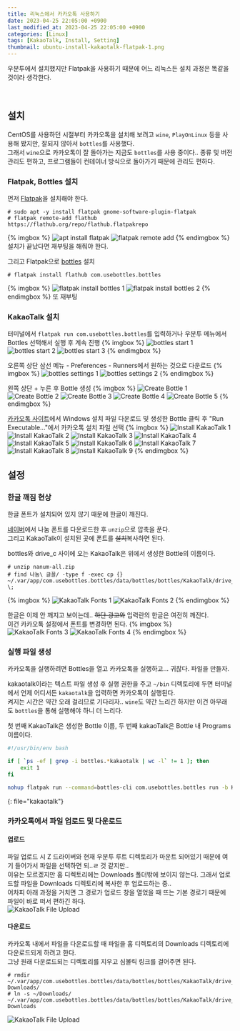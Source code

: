 ```yaml
---
title: 리눅스에서 카카오톡 사용하기
date: 2023-04-25 22:05:00 +0900
last_modified_at: 2023-04-25 22:05:00 +0900
categories: [Linux]
tags: [KakaoTalk, Install, Setting]
thumbnail: ubuntu-install-kakaotalk-flatpak-1.png
---
```


우분투에서 설치했지만 Flatpak을 사용하기 때문에 어느 리눅스든 설치 과정은 똑같을 것이라 생각한다.

<br/>

## 설치
CentOS를 사용하던 시절부터 카카오톡을 설치해 보려고 `wine`, `PlayOnLinux` 등을 사용해 봤지만, 잘되지 않아서 `bottles`를 사용했다.  
그래서 `wine`으로 카카오톡이 잘 돌아가는 지금도 `bottles`를 사용 중이다.. 종류 및 버전 관리도 편하고, 프로그램들이 컨테이너 방식으로 돌아가기 때문에 관리도 편하다.

### Flatpak, Bottles 설치
먼저 [Flatpak](https://flatpak.org/setup/Ubuntu)을 설치해야 한다.
```terminal
# sudo apt -y install flatpak gnome-software-plugin-flatpak
# flatpak remote-add flathub https://flathub.org/repo/flathub.flatpakrepo
```
{% imgbox %}
![apt install flatpak](ubuntu-install-kakaotalk-flatpak-1.png)
![flatpak remote add](ubuntu-install-kakaotalk-flatpak-2.png)
{% endimgbox %}
설치가 끝났다면 재부팅을 해줘야 한다.

그리고 Flatpak으로 [bottles](https://flathub.org/apps/com.usebottles.bottles) 설치
```terminal
# flatpak install flathub com.usebottles.bottles
```
{% imgbox %}
![flatpak install bottles 1](ubuntu-install-kakaotalk-bottles-1.png)
![flatpak install bottles 2](ubuntu-install-kakaotalk-bottles-2.png)
{% endimgbox %}
또 재부팅

### KakaoTalk 설치
터미널에서 `flatpak run com.usebottles.bottles`를 입력하거나 우분투 메뉴에서 Bottles 선택해서 실행 후 계속 진행
{% imgbox %}
![bottles start 1](ubuntu-install-kakaotalk-bottles-3.png)
![bottles start 2](ubuntu-install-kakaotalk-bottles-4.png)
![bottles start 3](ubuntu-install-kakaotalk-bottles-5.png)
{% endimgbox %}

오른쪽 상단 삼선 메뉴 - Preferences - Runners에서 원하는 것으로 다운로드
{% imgbox %}
![bottles settings 1](ubuntu-install-kakaotalk-bottles-6.png)
![bottles settings 2](ubuntu-install-kakaotalk-bottles-7.png)
{% endimgbox %}

왼쪽 상단 + 누른 후 Bottle 생성
{% imgbox %}
![Create Bottle 1](ubuntu-install-kakaotalk-bottles-8.png)
![Create Bottle 2](ubuntu-install-kakaotalk-bottles-9.png)
![Create Bottle 3](ubuntu-install-kakaotalk-bottles-10.png)
![Create Bottle 4](ubuntu-install-kakaotalk-bottles-11.png)
![Create Bottle 5](ubuntu-install-kakaotalk-bottles-12.png)
{% endimgbox %}

[카카오톡 사이트](https://www.kakaocorp.com/page/service/service/KakaoTalk)에서 Windows 설치 파일 다운로드 및 생성한 Bottle 클릭 후 "Run Executable..."에서 카카오톡 설치 파일 선택
{% imgbox %}
![Install KakaoTalk 1](ubuntu-install-kakaotalk-1.png)
![Install KakaoTalk 2](ubuntu-install-kakaotalk-2.png)
![Install KakaoTalk 3](ubuntu-install-kakaotalk-3.png)
![Install KakaoTalk 4](ubuntu-install-kakaotalk-4.png)
![Install KakaoTalk 5](ubuntu-install-kakaotalk-5.png)
![Install KakaoTalk 6](ubuntu-install-kakaotalk-6.png)
![Install KakaoTalk 7](ubuntu-install-kakaotalk-7.png)
![Install KakaoTalk 8](ubuntu-install-kakaotalk-8.png)
![Install KakaoTalk 9](ubuntu-install-kakaotalk-9.png)
{% endimgbox %}

## 설정
### 한글 깨짐 현상
한글 폰트가 설치되어 있지 않기 때문에 한글이 깨진다.

[네이버](https://hangeul.naver.com/font#font-info-section)에서 나눔 폰트를 다운로드한 후 `unzip`으로 압축을 푼다.  
그리고 KakaoTalk이 설치된 곳에 폰트를 ~~설치~~복사하면 된다.

bottles와 drive_c 사이에 오는 KakaoTalk은 위에서 생성한 Bottle의 이름이다.
```terminal
# unzip nanum-all.zip
# find 나눔\ 글꼴/ -type f -exec cp {} ~/.var/app/com.usebottles.bottles/data/bottles/bottles/KakaoTalk/drive_c/windows/Fonts/ \;
```
{% imgbox %}
![KakaoTalk Fonts 1](ubuntu-install-kakaotalk-fonts-1.png)
![KakaoTalk Fonts 2](ubuntu-install-kakaotalk-fonts-2.png)
{% endimgbox %}

한글은 이제 안 깨지고 보이는데.. ~~하단 광고와~~ 입력란의 한글은 여전히 깨진다.  
이건 카카오톡 설정에서 폰트를 변경하면 된다.
{% imgbox %}
![KakaoTalk Fonts 3](ubuntu-install-kakaotalk-fonts-3.png)
![KakaoTalk Fonts 4](ubuntu-install-kakaotalk-fonts-4.png)
{% endimgbox %}

### 실행 파일 생성
카카오톡을 실행하려면 Bottles을 열고 카카오톡을 실행하고... 귀찮다. 파일을 만들자.

kakaotalk이라는 텍스트 파일 생성 후 실행 권한을 주고 `~/bin` 디렉토리에 두면 터미널에서 언제 어디서든 `kakaotalk`을 입력하면 카카오톡이 실행된다.  
켜지는 시간은 약간 오래 걸리므로 기다리자.. `wine`도 약간 느리긴 하지만 이건 아무래도 `bottles`을 통해 실행해야 하니 더 느리다.

첫 번째 KakaoTalk은 생성한 Bottle 이름, 두 번째 kakaoTalk은 Bottle 내 Programs 이름이다.
```bash
#!/usr/bin/env bash

if [ `ps -ef | grep -i bottles.*kakaotalk | wc -l` != 1 ]; then
	exit 1
fi

nohup flatpak run --command=bottles-cli com.usebottles.bottles run -b KakaoTalk -p KakaoTalk 2>&1 > /dev/null &
```
{: file="kakaotalk"}

### 카카오톡에서 파일 업로드 및 다운로드
#### 업로드
파일 업로드 시 Z 드라이버와 현재 우분투 루트 디렉토리가 마운트 되어있기 때문에 여기 들어가서 파일을 선택하면 되..ㄹ 것 같지만..  
이유는 모르겠지만 홈 디렉토리에는 Downloads 폴더밖에 보이지 않는다. 그래서 업로드할 파일을 Downloads 디렉토리에 복사한 후 업로드하는 중..  
어차피 아래 과정을 거치면 그 경로가 업로드 창을 열었을 때 뜨는 기본 경로기 때문에 파일이 바로 떠서 편하긴 하다.  
![KakaoTalk File Upload](ubuntu-install-kakaotalk-uploads.png)

#### 다운로드
카카오톡 내에서 파일을 다운로드할 때 파일을 홈 디렉토리의 Downloads 디렉토리에 다운로드되게 하려고 한다.  
그냥 원래 다운로드되는 디렉토리를 지우고 심볼릭 링크를 걸어주면 된다.
```terminal
# rmdir ~/.var/app/com.usebottles.bottles/data/bottles/bottles/KakaoTalk/drive_c/users/jh1950/Documents/KakaoTalk\ Downloads/
# ln -s ~/Downloads/ ~/.var/app/com.usebottles.bottles/data/bottles/bottles/KakaoTalk/drive_c/users/jh1950/Documents/KakaoTalk\ Downloads
```
![KakaoTalk File Upload](ubuntu-install-kakaotalk-downloads.png)
